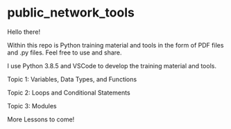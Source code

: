 # public_network_tools

Hello there!

Within this repo is Python training material and tools in the form of PDF files and .py files. Feel free to use and share. 

I use Python 3.8.5 and VSCode to develop the training material and tools. 

Topic 1: Variables, Data Types, and Functions

Topic 2: Loops and Conditional Statements

Topic 3: Modules 

More Lessons to come!
